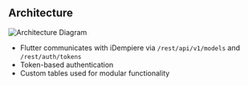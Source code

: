 ## Architecture

![Architecture Diagram](architecture.png)

- Flutter communicates with iDempiere via `/rest/api/v1/models` and `/rest/auth/tokens`
- Token-based authentication
- Custom tables used for modular functionality